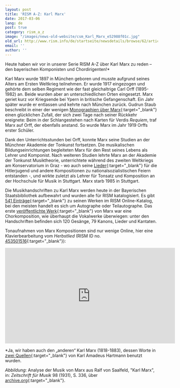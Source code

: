 ```yaml
---
layout: post
title: 'RISM A-Z: Karl Marx'
date: 2017-03-06
lang: de
post: true
category: rism_a_z
image: "/images/news-old-website/csm_Karl_Marx_e52988f01c.jpg"
old_url: http://www.rism.info/de/startseite/newsdetails/browse/62/article/64/rism-a-z-karl-marx.html
email: ''
author: ''
---
```



Heute haben wir vor in unserer Serie RISM A-Z über Karl Marx zu reden – den bayerischen Komponisten und Chordirigenten!\*

Karl Marx wurde 1897 in München geboren und musste aufgrund seines Alters am Ersten Weltkrieg teilnehmen. Er wurde 1917 eingezogen und gehörte dem selben Regiment wie der fast gleichaltrige Carl Orff (1895-1982) an. Beide wurden aber an unterschiedlichen Orten eingesetzt. Marx geriet kurz vor Kriegsende bei Ypern in britische Gefangenschaft. Ein Jahr später wurde er entlassen und kehrte nach München zurück. Gudrun Staub beschreibt in einer der wenigen [Monographien über Marx](http://www.worldcat.org/oclc/611203635){:target="_blank"} einen glücklichen Zufall, der sich zwei Tage nach seiner Rückkehr ereignete: Beim in der Schlangestehen nach Karten für Verdis _Requiem_, traf Marx auf Orff, der ebenfalls anstand. So wurde Marx im Jahr 1919 Orffs erster Schüler.

Dank den Unterrichtsstunden bei Orff, konnte Marx seine Studien an der Münchner Akademie der Tonkunst fortsetzen. Die musikalischen Bildungseinrichtungen begleiteten Marx für den Rest seines Lebens als Lehrer und Komponist. Nach weiteren Studien lehrte Marx an der Akademie der Tonkunst Musiktheorie, unterrichtete während des zweiten Weltkriegs am Konservatorium in Graz - wo auch seine [Lieder](https://books.google.de/books?id=2UrnCwAAQBAJ&lpg=PP1&hl=de&pg=PA138#v=snippet&q=%22karl%20marx%22&f=false){:target="_blank"} für die Hitlerjugend und andere Kompositionen zu nationalsozialistischen Feiern entstanden -, und wirkte zuletzt als Lehrer für Tonsatz und Komposition an der Hochschule für Musik in Stuttgart. Marx starb 1985 in Stuttgart.

Die Musikhandschriften zu Karl Marx werden heute in der Bayerischen Staatsbibliothek aufbewahrt und wurden alle für RISM katalogisiert. Es gibt [541 Einträge](https://opac.rism.info/search?View=rism&author=118731521){:target="_blank"} zu seinen Werken im RISM Online-Katalog, bei den meisten handelt es sich um Autographe oder Teilautographe. Das erste [veröffentlichte Werk](https://opac.rism.info/search?id=453501331){:target="_blank"} von Marx war eine Chorkomposition, wie überhaupt die Vokalwerke überwiegen: unter den Handschriften befinden sich 120 Gesänge, 79 Kanons, Lieder und Kantaten.



Tonaufnahmen von Marx Kompositionen sind nur wenige Online, hier eine Klavierbearbeitung vom _Herbstlied_ (RISM ID no. [453501516](https://opac.rism.info/search?id=453501516){:target="_blank"}):

<iframe width="560" height="315" src="https://www.youtube.com/embed/iFLGKH40OQc" frameborder="0" allowfullscreen></iframe>

\*Ja, wir haben auch den „anderen“ Karl Marx (1818-1883), dessen Worte in [zwei Quellen](https://opac.rism.info/search?id=456081447){:target="_blank"} von Karl Amadeus Hartmann benutzt wurden.



_Abbildung_: Analyse der Musik von Marx aus Ralf von Saalfeld, "Karl Marx", in: _Zeitschrift für Musik_ 98 (1931), S. 336, über [archive.org](https://archive.org/stream/NeueZeitschriftFuerMusik1931Jg98#page/n427/mode/2up){:target="_blank"}.



